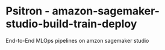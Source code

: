 # Psitron - amazon-sagemaker-studio-build-train-deploy

End-to-End MLOps pipelines on amzon sagemaker studio
